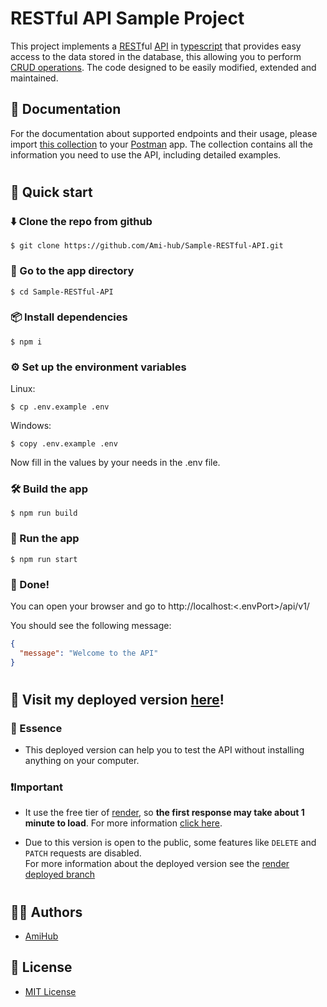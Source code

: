 # RESTful API Sample Project

This project implements a [REST](https://en.wikipedia.org/wiki/Representational_state_transfer)ful [API](https://en.wikipedia.org/wiki/API) in [typescript](https://www.typescriptlang.org/) that provides easy access to the data stored in the database, this allowing you to perform [CRUD operations](https://en.wikipedia.org/wiki/Create,_read,_update_and_delete).
The code designed to be easily modified, extended and maintained.

## 📖 Documentation

For the documentation about supported endpoints and their usage, please import [this collection](https://gist.githubusercontent.com/Ami-hub/6de2c4f52b8c2b9f4a9fce7daa7b2034/raw/a32e1e380eaafbeab16115e8c4cd4052461fccca/Mfix%2520API.postman_collection.json) to your [Postman](https://www.postman.com/) app. The collection contains all the information you need to use the API, including detailed examples.

#

## 🚀 Quick start

### ⬇️ Clone the repo from github

```
$ git clone https://github.com/Ami-hub/Sample-RESTful-API.git
```

### 🚗 Go to the app directory

```
$ cd Sample-RESTful-API
```

### 📦 Install dependencies

```
$ npm i
```

### ⚙️ Set up the environment variables

Linux:

```
$ cp .env.example .env
```

Windows:

```
$ copy .env.example .env
```

Now fill in the values by your needs in the .env file.

### 🛠️ Build the app

```
$ npm run build
```

### 👟 Run the app

```
$ npm run start
```

### 🎉 Done!

You can open your browser and go to http://localhost:<.envPort>/api/v1/

You should see the following message:

```json
{
  "message": "Welcome to the API"
}
```

#

## 🏰 Visit my deployed version [here](https://mysite-om0l.onrender.com/api)!

### 🌟 Essence

- This deployed version can help you to test the API without installing anything on your computer.

### ❗Important

- It use the free tier of [render](https://render.com/), so **the first response may take about 1 minute to load**. For more information [click here](https://render.com/docs/free#free-web-services).

- Due to this version is open to the public, some features like
  `DELETE` and `PATCH` requests are disabled.  
   For more information about the deployed version see the [render deployed branch]()

#

## ✍🏽 Authors

- [AmiHub](https://github.com/Ami-hub)

## 🪪 License

- [MIT License](https://github.com/Ami-hub/Sample-RESTful-API/blob/main/LICENSE)
